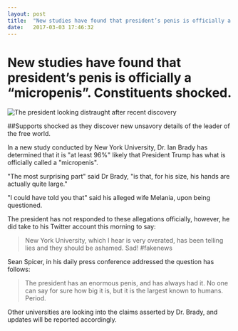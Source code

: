 ```yaml
---
layout: post
title:  "New studies have found that president’s penis is officially a “micropenis”.  Constituents shocked."
date:   2017-03-03 17:46:32
---
```



# New studies have found that president’s penis is officially a “micropenis”.  Constituents shocked.

![The president looking distraught after recent discovery](http://i.imgur.com/5UCqHPJ.jpg)

##Supports shocked as they discover new unsavory details of the leader of the free world.

In a new study conducted by New York University, Dr. Ian Brady has determined that it is "at least 96%" likely that President Trump has what is officially called a "micropenis".

"The most surprising part" said Dr Brady, "is that, for his size, his hands are actually quite large."

"I could have told you that" said his alleged wife Melania, upon being questioned.

The president has not responded to these allegations officially, however, he did take to his Twitter account this morning to say:

> New York University, which I hear is very overated, has been telling lies and they should be ashamed.  Sad! #fakenews

Sean Spicer, in his daily press conference addressed the question has follows:

> The president has an enormous penis, and has always had it. No one can say for sure how big it is, but it is the largest known to humans. Period.

Other universities are looking into the claims asserted by Dr. Brady, and updates will be reported accordingly.
